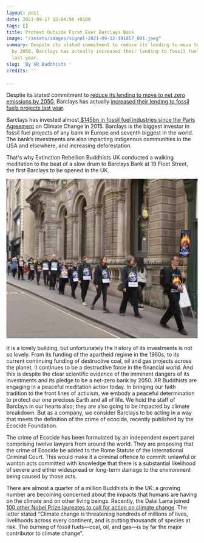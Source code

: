 ```yaml
---
layout: post
date: 2021-09-17 15:04:56 +0100
tags: []
title: Protest Outside First Ever Barclays Bank
image: "/assets/images/signal-2021-09-12-191857_001.jpeg"
summary: Despite its stated commitment to reduce its lending to move to net-zero emissions
  by 2050, Barclays has actually increased their lending to fossil fuels projects
  last year.
slug: 'By XR Buddhists '
credits: ''

---
```

Despite its stated commitment to [reduce its lending to move to net zero emissions by 2050](https://home.barclays/society/our-position-on-climate-change/), Barclays has actually [increased their lending to fossil fuels projects last year](https://www.cityam.com/barclays-fossil-fuel-financing-increases-despite-net-zero-pledge/).

Barclays has invested almost[ $145bn in fossil fuel industries since the Paris Agreement](https://www.ran.org/bankingonclimatechaos2021/) on Climate Change in 2015. Barclays is the biggest investor in fossil fuel projects of any bank in Europe and seventh biggest in the world. The bank’s investments are also impacting indigenous communities in the USA and elsewhere, and increasing deforestation.

That's why Extinction Rebellion Buddhists UK conducted a walking meditation to the beat of a slow drum to Barclays Bank at 19 Fleet Street, the first Barclays to be opened in the UK.

![](/assets/images/fullsizeoutput_64de-1536x1276.jpeg)

It is a lovely building, but unfortunately the history of its investments is not so lovely. From its funding of the apartheid regime in the 1960s, to its current continuing funding of destructive coal, oil and gas projects across the planet, it continues to be a destructive force in the financial world. And this is despite the clear scientific evidence of the imminent dangers of its investments and its pledge to be a net-zero bank by 2050. XR Buddhists are engaging in a peaceful meditation action today. In bringing our faith tradition to the front lines of activism, we embody a peaceful determination to protect our one precious Earth and all of life. We hold the staff of Barclays in our hearts also; they are also going to be impacted by climate breakdown. But as a company, we consider Barclays to be acting in a way that meets the definition of the crime of ecocide, recently published by the Ecocide Foundation.

The crime of Ecocide has been formulated by an independent expert panel comprising twelve lawyers from around the world. They are proposing that the crime of  Ecocide be added to the Rome Statute of the International Criminal Court. This would make it a criminal offence to commit: unlawful or wanton acts committed with knowledge that there is a substantial likelihood of severe and either widespread or long-term damage to the environment being caused by those acts.

There are almost a quarter of a million Buddhists in the UK: a growing number are becoming concerned about the impacts that humans are having on the climate and on other living beings.  Recently, the Dalai Lama joined [100 other Nobel Prize laureates to call for action on climate change](https://www.buddhistdoor.net/news/dalai-lama-joins-nobel-laureates-in-earth-day-appeal-to-eliminate-fossil-fuels).  The letter stated “Climate change is threatening hundreds of millions of lives, livelihoods across every continent, and is putting thousands of species at risk. The burning of fossil fuels—coal, oil, and gas—is by far the major contributor to climate change”.